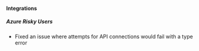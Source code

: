 
#### Integrations

##### Azure Risky Users

- Fixed an issue where attempts for API connections would fail with a type error
